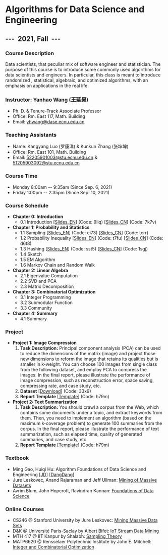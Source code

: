 # Algorithms for Data Science and Engineering

## ---  2021, Fall  ---

### Course Description

Data scientists, that peculiar mix of software engineer and statistician. The purpose of this course is to introduce some commonly used algorithms for data scientists and engineers. In particular, this class is meant to introduce randomized , statistical, algebraic, and optimized algorithms, with an emphasis on applications in the real life.

### Instructor: Yanhao Wang (王延昊)

- Ph. D. & Tenure-Track Associate Professor
- Office: Rm. East 117, Math. Building
- Email: <yhwang@dase.ecnu.edu.cn>

### Teaching Assistants

- Name: Kangyang Luo (罗康洋) & Kunkun Zhang (张坤坤)
- Office: Rm. East 101, Math. Building
- Email: <52205901003@stu.ecnu.edu.cn> & <51205903092@stu.ecnu.edu.cn>

### Course Time

- Monday 8:00am -- 9:35am (Since Sep. 6, 2021)
- Friday 1:00pm -- 2:35pm (Since Sep. 10, 2021)

### Course Schedule

- **Chapter 0: Introduction**
  - 0.1 Introduction [[Slides_EN](https://pan.baidu.com/s/1sdvgD2M1MFy1e_GXegvaxQ)] (Code: 9ilq) [[Slides_CN](https://pan.baidu.com/s/1jIjJwPKU5JRza08YBqURfw)] (Code: 7k7v)
- **Chapter 1: Probability and Statistics**
  - 1.1 Sampling [[Slides_EN](https://pan.baidu.com/s/1T8haZdIRl2eupPbVEP26Ww)] (Code: ei73) [[Slides_CN](https://pan.baidu.com/s/1Lcv0lGSvuRpk3iUBwe99kQ)] (Code: tcrr)
  - 1.2 Probability Inequality [[Slides_EN](https://pan.baidu.com/s/1k4XlCF0GZ21VKDCh5P2Bfg)] (Code: t7fu) [[Slides_CN](https://pan.baidu.com/s/1cIXBri5UxGsiZSq6HYrBtw)] (Code: d6t8)
  - 1.3 Hashing [[Slides_EN](https://pan.baidu.com/s/19dVE6YeiXG4OMH78n7Edjw)] (Code: sst5) [[Slides_CN](https://pan.baidu.com/s/1WUHPT6AVBMVyf7P-ZeK7Bg)] (Code: 1sgj)
  - 1.4 Sketch
  - 1.5 EM Algorithm
  - 1.6 Markov Chain and Random Walk
- **Chapter 2: Linear Algebra**
  - 2.1 Eigenvalue Computation
  - 2.2 SVD and PCA
  - 2.3 Matrix Decomposition
- **Chapter 3: Combinatorial Optimization**
  - 3.1 Integer Programming
  - 3.2 Submodular Function
  - 3.3 Community
- **Chapter 4: Summary**
  - 4.1 Summary

### Project

- **Project 1: Image Compression**
  1. **Task Description:** Principal component analysis (PCA) can be used to reduce the dimensions of the matrix (image) and project those new dimensions to reform the image that retains its qualities but is smaller in k-weight. You can choose 100 images from single class from the following dataset, and employ PCA to compress the images. In the final report, please illustrate the performance of image compression, such as reconstruction error, space saving, compressing rate, and case study, etc.
  2. **Dataset** [[Download](https://pan.baidu.com/s/1pO-l7Nnnanqj13LktSyeVQ)] (Code: 33x9)
  3. **Report Template** [[Template](https://pan.baidu.com/s/1uJyUGNLTauhxd-Pnyqc9gA)] (Code: h79m)
- **Project 2: Text Summarization**
  1. **Task Description:** You should crawl a corpus from the Web, which contains some documents under a topic, and extract keywords from them. Then, you need to implement an algorithm (based on the maximum k-coverage problem) to generate 100 summaries from the corpus. In the final report, please illustrate the performance of text summarization, such as elapsed time, quality of generated summaries, and case study, etc.
  2. **Report Template** [[Template](https://pan.baidu.com/s/1uJyUGNLTauhxd-Pnyqc9gA)] (Code: h79m)

### Textbook

- Ming Gao, Huiqi Hu: Algorithm Foundations of Data Science and Engineering [[JD]](https://item.jd.com/12863803.html) [[DangDang]](http://product.dangdang.com/29253772.html)
- Jure Leskovec, Anand Rajaraman and Jeff Ullman: [Mining of Massive Datasets](http://mmds.org)
- Avrim Blum, John Hopcroft, Ravindran Kannan: [Foundations of Data Science](https://home.ttic.edu/~avrim/book.pdf)

### Online Courses

- CS246 @ Stanford University by Jure Leskovec: [Mining Massive Data Sets](http://web.stanford.edu/class/cs246/)
- D&K @ Université Paris-Saclay by Albert Bifet: [IoT Stream Data Mining](https://albertbifet.com/dk-iot-stream-data-mining-2019-2020/)
- MTH 417 @ IIT Kanpur by Shalabh: [Sampling Theory](http://home.iitk.ac.in/~shalab/course1.htm)
- MATP6620 @ Rensselaer Polytechnic Institute by John E. Mitchell: [Integer and Combinatorial Optimization](https://homepages.rpi.edu/~mitchj/matp6620/)
